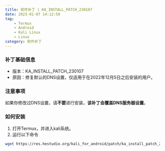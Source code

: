 ```yaml
---
title: 软件补丁 | KA_INSTALL_PATCH_230107
date: 2023-01-07 14:12:59
tag: 
    - Termux
    - Android
    - Kali Linux
    - Linux
category: 软件补丁
---
```


### 补丁基础信息
- 版本：KA_INSTALL_PATCH_230107
- 原因：修复默认的DNS设置，仅适用于在2022年12月5日之后安装的用户。

### 注意事项
如果你修改过DNS设置，请**不要**进行安装，**该补丁会覆盖DNS服务器设置**。

### 如何安装
1. 打开Termux，并进入kali系统。
2. 运行以下命令

```bash
wget https://res.hestudio.org/kali_for_android/patch/ka_install_patch_230107 && bash ka_install_patch_230107
```
